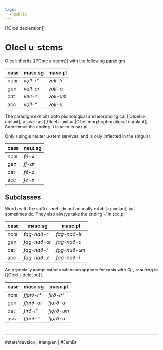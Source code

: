 ```yaml
---
tags:
  - public
---
```

[[OIcel declension]]
# OIcel u-stems

OIcel inherits [[PGmc u-stems]] with the following paradigm

| case | masc.sg                       | masc.pl                        |
| ---- | ----------------------------- | ------------------------------ |
| nom  | <em class="ling">vǫll-r°</em> | <em class="ling">vell-ir⁺</em> |
| gen  | <em class="ling">vall-ar</em> | <em class="ling">vall-a</em>   |
| dat  | <em class="ling">vell-i⁺</em> | <em class="ling">vǫll-um</em>  |
| acc  | <em class="ling">vǫll-°</em>  | <em class="ling">vǫll-u</em>   |

The paradigm exhibits both phonological and morphological [[OIcel u-umlaut]] as well as [[OIcel i-umlaut|OIcel morphophonoligcal i-umlaut]].
Sometimes the ending <em class="ling">-i</em> is seen in acc.pl.

Only a single neuter u-stem survives, and is only inflected in the singular: 

| case | neut.sg                     |
| ---- | --------------------------- |
| nom  | <em class="ling">fé-∅</em>  |
| gen  | <em class="ling">fj-ár</em> | 
| dat  | <em class="ling">fé-∅</em>  |
| acc  | <em class="ling">fé-∅</em>  |

## Subclasses

Words with the suffix <em class="ling">-nað-</em> do not normally exhibit u-umlaut, but sometimes do.
They also always take the ending <em class="ling">-i</em> in acc.pl

| case | masc.sg                          | masc.pl                          |
| ---- | -------------------------------- | -------------------------------- |
| nom  | <em class="ling">fag-nað-r</em>  | <em class="ling">fag-nað-ir</em> |
| gen  | <em class="ling">fag-nað-ar</em> | <em class="ling">fag-nað-a</em>  |
| dat  | <em class="ling">fag-nað-i</em>  | <em class="ling">fǫg-nuð-um</em> |
| acc  | <em class="ling">fag-nað-∅</em>  | <em class="ling">fag-nað-i</em>  | 

An especially complicated declension appears for roots with <em class="ling">Cj-</em>, resulting in [[OIcel j-deletion]].

| case | masc.sg                        | masc.pl                        |
| ---- | ------------------------------ | ------------------------------ |
| nom  | <em class="ling">fjǫrð-r°</em> | <em class="ling">firð-ir⁺</em> |
| gen  | <em class="ling">fjarð-ar</em> | <em class="ling">fjarð-a</em>  |
| dat  | <em class="ling">firð-i⁺</em>  | <em class="ling">fjǫrð-um</em> |
| acc  | <em class="ling">fjǫrð-°</em>  | <em class="ling">fjǫrð-u</em>  |

#
---
#state/develop | #lang/en | #SemBr
